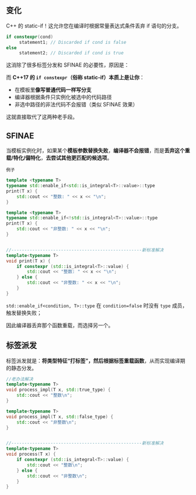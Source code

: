 ## 变化

C++ 的 static-if！这允许您在编译时根据常量表达式条件丢弃 if 语句的分支。

```cpp
if constexpr(cond)
     statement1; // Discarded if cond is false
else
     statement2; // Discarded if cond is true
```

这消除了很多标签分发和 SFINAE 的必要性，原因是：

而 **C++17 的 `if constexpr`（俗称 static-if）本质上是让你**：

- 在模板里**像写普通代码一样写分支**
- 编译器根据条件只实例化被选中的代码路径
- 非选中路径的非法代码不会报错（类似 SFINAE 效果）

这就直接取代了这两种老手段。

## SFINAE

当模板实例化时，如果某个**模板参数替换失败**，**编译器不会报错**，而是**丢弃这个重载/特化/偏特化**，**去尝试其他更匹配的候选项**。

`例子`

```c++
template <typename T>
typename std::enable_if<std::is_integral<T>::value>::type
print(T x) {
    std::cout << "整数: " << x << "\n";
}

template <typename T>
typename std::enable_if<!std::is_integral<T>::value>::type
print(T x) {
    std::cout << "非整数: " << x << "\n";
}


//--------------------------------------------------新标准解决
template<typename T>
void print(T x) {
    if constexpr (std::is_integral<T>::value) {
        std::cout << "整数: " << x << "\n";
    } else {
        std::cout << "非整数: " << x << "\n";
    }
}
```

`std::enable_if<condition, T>::type` 在 `condition=false` 时没有 `type` 成员，触发替换失败；

因此编译器丢弃那个函数重载，而选择另一个。

## 标签派发

标签派发就是：**将类型特征“打标签”，然后根据标签重载函数**，从而实现编译期的静态分发。

```c++
//老办法解决
template<typename T>
void process_impl(T x, std::true_type) {
    std::cout << "整数\n";
}

template<typename T>
void process_impl(T x, std::false_type) {
    std::cout << "非整数\n";
}


//--------------------------------------------------新标准解决
template<typename T>
void process(T x) {
    if constexpr (std::is_integral<T>::value) {
        std::cout << "整数\n";
    } else {
        std::cout << "非整数\n";
    }
}
```


